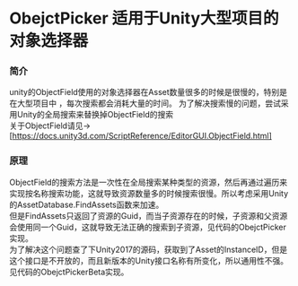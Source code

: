 # ObejctPicker 适用于Unity大型项目的对象选择器

### 简介
unity的ObjectField使用的对象选择器在Asset数量很多的时候是很慢的，特别是在大型项目中 ，每次搜索都会消耗大量的时间。
为了解决搜索慢的问题，尝试采用Unity的全局搜索来替换掉ObjectField的搜索  
关于ObjectField请见->[https://docs.unity3d.com/ScriptReference/EditorGUI.ObjectField.html]

### 原理
ObjectField的搜索方法是一次性在全局搜索某种类型的资源，然后再通过遍历来实现按名称搜索功能，这就导致资源数量多的时候搜索很慢。所以考虑采用Unity的AssetDatabase.FindAssets函数来加速。   
但是FindAssets只返回了资源的Guid，而当子资源存在的时候，子资源和父资源会使用同一个Guid，这就导致无法正确的搜索到子资源，见代码的ObejctPicker实现。  
为了解决这个问题查了下Unity2017的源码，获取到了Asset的InstanceID，但是这个接口是不开放的，而且新版本的Unity接口名称有所变化，所以通用性不强。见代码的ObejctPickerBeta实现。  


